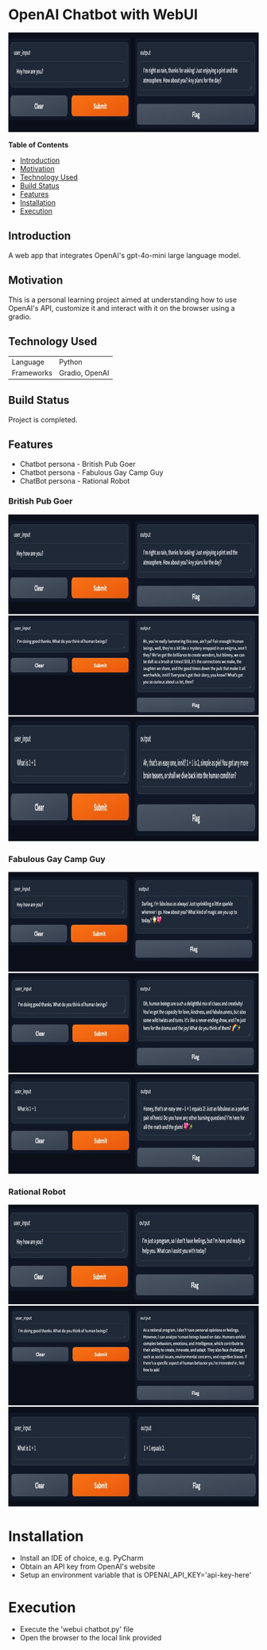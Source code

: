 # OpenAI Chatbot with WebUI 
<img src="ExampleScreenshots/pub1.jpg" height="200">

**Table of Contents**
- [Introduction](#introduction)
- [Motivation](#motivation)
- [Technology Used](#technologyUsed)
- [Build Status](#buildStatus)
- [Features](#features)
- [Installation](#installation)
- [Execution](#execution)

## Introduction <a name="introduction"></a>
A web app that integrates OpenAI's gpt-4o-mini large language model.

## Motivation <a name="motivation"></a>
This is a personal learning project aimed at understanding how to use OpenAI's API, customize it and interact with it on the browser using a gradio.

## Technology Used <a name="technologyUsed"></a>
<table>
  <tbody>
    <tr>
      <td>Language</td>
      <td>Python</td>
    </tr>
    <tr>
      <td>Frameworks</td>
      <td>Gradio, OpenAI</td>
    </tr>
  </tbody>
</table>

## Build Status <a name="buildStatus"></a>
Project is completed.

## Features <a name="features"></a>
- Chatbot persona - British Pub Goer
- Chatbot persona - Fabulous Gay Camp Guy
- ChatBot persona - Rational Robot

### British Pub Goer

<img src="ExampleScreenshots/pub1.jpg" height="200">
<img src="ExampleScreenshots/pub2.jpg" height="200">
<img src="ExampleScreenshots/pub3.jpg" height="250">

### Fabulous Gay Camp Guy

<img src="ExampleScreenshots/camp1.jpg" height="200">
<img src="ExampleScreenshots/camp2.jpg" height="200">
<img src="ExampleScreenshots/camp3.jpg" height="200">

### Rational Robot

<img src="ExampleScreenshots/robot1.jpg" height="200">
<img src="ExampleScreenshots/robot2.jpg" height="200">
<img src="ExampleScreenshots/robot3.jpg" height="200">

# Installation <a name="installation"></a>
* Install an IDE of choice, e.g. PyCharm
* Obtain an API key from OpenAI's website
* Setup an environment variable that is OPENAI_API_KEY='api-key-here' 

# Execution <a name="execution"></a>
* Execute the 'webui chatbot.py' file
* Open the browser to the local link provided
